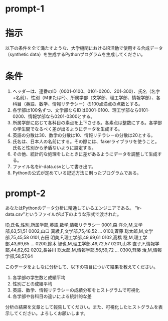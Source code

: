 # prompt-1

# 指示
以下の条件を全て満たすような、大学機関におけるIR活動で使用する合成データ（synthetic data）を生成するPythonプログラムを生成してください。

# 条件
1. ヘッダーは、連番のID（0001-0100、0101-0200、201-300）、氏名（名字+名前）、性別（MまたはF）、所属学部（文学部、理工学部、情報学部）、各科目（英語、数学、情報リテラシー）の100点満点の点数とする。
2. 各学部は100名ずつ、文学部ならIDは0001-0100、理工学部なら0101-0200、情報学部なら0201-0300とする。
3. 所属学部に応じて各科目の素点を上下させる。各素点は整数にする。各学部の学生間でなるべく差が出るようにデータを生成する。
4. 英語の分散は30、数学の分散は10、情報リテラシーの分散は20とする。
5. 氏名は、日本人の名前にする。その際には、fakerライブラリを使うこと。氏名と性別から矛盾ないように設定する。
6. その他、統計的な処理をしたときに差があるようにデータを調整して生成する。
7. ファイル名をir-data.csvとして書き出す。
8. Pythonの公式が定めている記述方法に則ったプログラムである。

# prompt-2

あなたはPythonのデータ分析に精通しているエンジニアである。
"ir-data.csv"というファイルが以下のような形式で渡された。

ID,氏名,性別,所属学部,英語,数学,情報リテラシー
0001,森 洋介,M,文学部,63,51,51
0002,山口 真綾,F,文学部,75,48,52
...
0100,斉藤 聡太郎,M,文学部,75,45,58
0101,吉田 明美,F,理工学部,49,69,61
0102,高橋 稔,M,理工学部,43,69,65
...
0200,鈴木 智也,M,理工学部,49,72,57
0201,山本 直子,F,情報学部,44,62,62
0202,長谷川 聡太郎,M,情報学部,56,59,72
...
0300,斉藤 治,M,情報学部,58,57,64

このデータをよしなに分析して、以下の項目について結果を教えてください。

1. 各学部の学生数と成績平均
2. 性別ごとの成績平均
3. 英語、数学、情報リテラシーの成績分布をヒストグラムで可視化
4. 各学部や各科目の違いによる統計的な差

分析の結果を文章として報告してください。また、可視化したヒストグラムを表示してください。よろしくお願いします。
